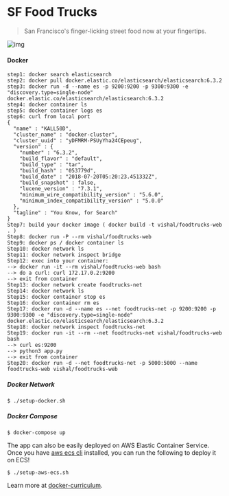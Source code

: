 SF Food Trucks
===

> San Francisco's finger-licking street food now at your fingertips.

![img](shot.png)

#### Docker
```
step1: docker search elasticsearch
step2: docker pull docker.elastic.co/elasticsearch/elasticsearch:6.3.2
step3: docker run -d --name es -p 9200:9200 -p 9300:9300 -e "discovery.type=single-node" docker.elastic.co/elasticsearch/elasticsearch:6.3.2
step4: docker container ls
step5: docker container logs es
step6: curl from local port
{
  "name" : "KALL50D",
  "cluster_name" : "docker-cluster",
  "cluster_uuid" : "yDFMRM-PSUyYha24CEpeug",
  "version" : {
    "number" : "6.3.2",
    "build_flavor" : "default",
    "build_type" : "tar",
    "build_hash" : "053779d",
    "build_date" : "2018-07-20T05:20:23.451332Z",
    "build_snapshot" : false,
    "lucene_version" : "7.3.1",
    "minimum_wire_compatibility_version" : "5.6.0",
    "minimum_index_compatibility_version" : "5.0.0"
  },
  "tagline" : "You Know, for Search"
}
Step7: build your docker image ( docker build -t vishal/foodtrucks-web . )
Step8: docker run -P --rm vishal/foodtrucks-web
Step9: docker ps / docker container ls
Step10: docker network ls
Step11: docker network inspect bridge
Step12: exec into your container:
--> docker run -it --rm vishal/foodtrucks-web bash
--> do a curl: curl 172.17.0.2:9200
--> exit from container
Step13: docker network create foodtrucks-net
Step14: docker network ls
Step15: docker container stop es
Step16: docker container rm es
Step17: docker run -d --name es --net foodtrucks-net -p 9200:9200 -p 9300:9300 -e "discovery.type=single-node" docker.elastic.co/elasticsearch/elasticsearch:6.3.2
Step18: docker network inspect foodtrucks-net
Step19: docker run -it --rm --net foodtrucks-net vishal/foodtrucks-web bash
--> curl es:9200
--> python3 app.py
--> exit from container
Step20: docker run -d --net foodtrucks-net -p 5000:5000 --name foodtrucks-web vishal/foodtrucks-web
```
##### Docker Network
```
$ ./setup-docker.sh
```

##### Docker Compose
```
$ docker-compose up
```

The app can also be easily deployed on AWS Elastic Container Service. Once you have [aws ecs cli](http://docs.aws.amazon.com/AmazonECS/latest/developerguide/ECS_CLI_installation.html) installed, you can run the following to deploy it on ECS!
```
$ ./setup-aws-ecs.sh
```

Learn more at [docker-curriculum](http://prakhar.me/docker-curriculum).
